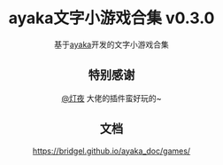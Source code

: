 <div align="center">

# ayaka文字小游戏合集 v0.3.0

基于[ayaka](https://github.com/bridgeL/nonebot-plugin-ayaka)开发的文字小游戏合集

## 特别感谢

[@灯夜](https://github.com/lunexnocty/Meiri) 大佬的插件蛮好玩的~


## 文档

https://bridgel.github.io/ayaka_doc/games/

</div>
